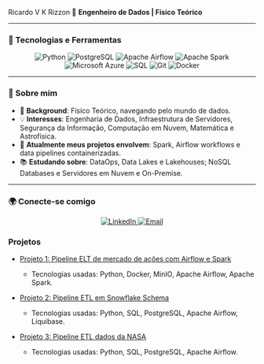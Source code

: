 Ricardo V K Rizzon
🚀 **Engenheiro de Dados | Físico Teórico**

---

### 🔧 Tecnologias e Ferramentas

<p align="center">
  <img src="https://img.shields.io/badge/Python-3776AB?style=for-the-badge&logo=python&logoColor=white" alt="Python" />
  <img src="https://img.shields.io/badge/PostgreSQL-336791?style=for-the-badge&logo=postgresql&logoColor=white" alt="PostgreSQL" />
  <img src="https://img.shields.io/badge/Airflow-017CEE?style=for-the-badge&logo=apache-airflow&logoColor=white" alt="Apache Airflow" />
  <img src="https://img.shields.io/badge/Apache_Spark-E25A1C?style=for-the-badge&logo=apache-spark&logoColor=white" alt="Apache Spark" />
  <img src="https://img.shields.io/badge/Azure-0078D4?style=for-the-badge&logo=microsoft-azure&logoColor=white" alt="Microsoft Azure" />
  <img src="https://img.shields.io/badge/SQL-CC2927?style=for-the-badge&logo=database&logoColor=white" alt="SQL" />
  <img src="https://img.shields.io/badge/Git-F05032?style=for-the-badge&logo=git&logoColor=white" alt="Git" />
  <img src="https://img.shields.io/badge/Docker-2496ED?style=for-the-badge&logo=docker&logoColor=white" alt="Docker" />
</p>

---

### 🌌 Sobre mim
- 🧠 **Background**: Físico Teórico, navegando pelo mundo de dados.
- 💡 **Interesses**: Engenharia de Dados, Infraestrutura de Servidores, Segurança da Informação, Computação em Nuvem, Matemática e Astrofísica.
- 🔭 **Atualmente meus projetos envolvem**: Spark, Airflow workflows e data pipelines containerizadas.
- 📚 **Estudando sobre**: DataOps, Data Lakes e Lakehouses; NoSQL Databases e Servidores em Nuvem e On-Premise.

---

### 🌍 Conecte-se comigo
<p align="center">
  <a href="https://www.linkedin.com/in/ricardo-vk-rizzon/" target="_blank">
    <img src="https://img.shields.io/badge/LinkedIn-0077B5?style=for-the-badge&logo=linkedin&logoColor=white" alt="LinkedIn" />
  </a>
  <a href="ricardovkrizzon1@gmail.com">
    <img src="https://img.shields.io/badge/Email-D14836?style=for-the-badge&logo=gmail&logoColor=white" alt="Email" />
  </a>
</p>

### Projetos

- [Projeto 1: Pipeline ELT de mercado de ações com Airflow e Spark](https://gitlab.com/portifolio8414509/stock_market_pipeline)
  - Tecnologias usadas: Python, Docker, MinIO, Apache Airflow, Apache Spark.
  
- [Projeto 2: Pipeline ETL em Snowflake Schema](https://gitlab.com/portifolio8414509/data-warehouse-entregas)
  - Tecnologias usadas: Python, SQL, PostgreSQL, Apache Airflow, Liquibase.

- [Projeto 3: Pipeline ETL dados da NASA]()
  - Tecnologias usadas: Python, SQL, PostgreSQL, Apache Airflow.
